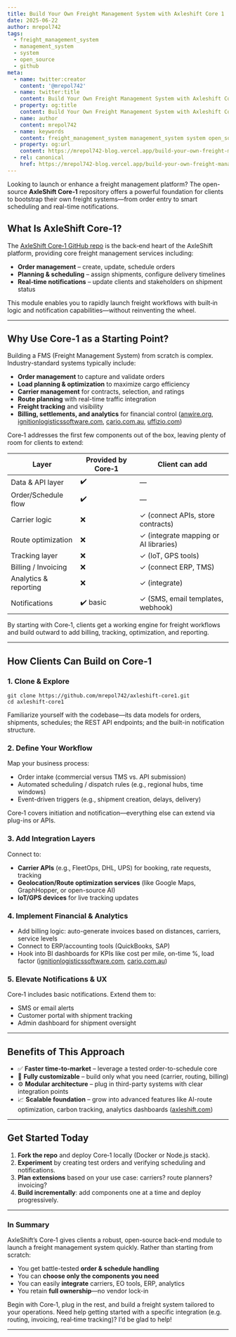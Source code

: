 ```yaml
---
title: Build Your Own Freight Management System with Axleshift Core 1
date: 2025-06-22
author: mrepol742
tags:
  - freight_management_system
  - management_system
  - system
  - open_source
  - github
meta:
  - name: twitter:creator
    content: '@mrepol742'
  - name: twitter:title
    content: Build Your Own Freight Management System with Axleshift Core 1
  - property: og:title
    content: Build Your Own Freight Management System with Axleshift Core 1
  - name: author
    content: mrepol742
  - name: keywords
    content: freight_management_system management_system system open_source github
  - property: og:url
    content: https://mrepol742-blog.vercel.app/build-your-own-freight-management-system/
  - rel: canonical
    href: https://mrepol742-blog.vercel.app/build-your-own-freight-management-system/
---
```


Looking to launch or enhance a freight management platform? The open-source **AxleShift Core‑1** repository offers a powerful foundation for clients to bootstrap their own freight systems—from order entry to smart scheduling and real-time notifications.

## What Is AxleShift Core‑1?

The [AxleShift Core‑1 GitHub repo](https://github.com/mrepol742/axleshift-core1) is the back‑end heart of the AxleShift platform, providing core freight management services including:

* **Order management** – create, update, schedule orders
* **Planning & scheduling** – assign shipments, configure delivery timelines
* **Real‑time notifications** – update clients and stakeholders on shipment status

This module enables you to rapidly launch freight workflows with built‑in logic and notification capabilities—without reinventing the wheel.

---

## Why Use Core‑1 as a Starting Point?

Building a FMS (Freight Management System) from scratch is complex. Industry-standard systems typically include:

* **Order management** to capture and validate orders
* **Load planning & optimization** to maximize cargo efficiency
* **Carrier management** for contracts, selection, and ratings
* **Route planning** with real-time traffic integration
* **Freight tracking** and visibility
* **Billing, settlements, and analytics** for financial control ([anwire.org][1], [ignitionlogisticssoftware.com][2], [cario.com.au][3], [uffizio.com][4])

Core‑1 addresses the first few components out of the box, leaving plenty of room for clients to extend:

| Layer                 | Provided by Core‑1 | Client can add                        |
| --------------------- | ------------------ | ------------------------------------- |
| Data & API layer      | ✔️                 | —                                     |
| Order/Schedule flow   | ✔️                 | —                                     |
| Carrier logic         | ❌                  | ✓ (connect APIs, store contracts)     |
| Route optimization    | ❌                  | ✓ (integrate mapping or AI libraries) |
| Tracking layer        | ❌                  | ✓ (IoT, GPS tools)                    |
| Billing / Invoicing   | ❌                  | ✓ (connect ERP, TMS)                  |
| Analytics & reporting | ❌                  | ✓ (integrate)                |
| Notifications         | ✔️ basic           | ✓ (SMS, email templates, webhook)     |

By starting with Core‑1, clients get a working engine for freight workflows and build outward to add billing, tracking, optimization, and reporting.

---

## How Clients Can Build on Core‑1

### 1. Clone & Explore

```
git clone https://github.com/mrepol742/axleshift-core1.git
cd axleshift-core1
```

Familiarize yourself with the codebase—its data models for orders, shipments, schedules; the REST API endpoints; and the built-in notification structure.

### 2. Define Your Workflow

Map your business process:

* Order intake (commercial versus TMS vs. API submission)
* Automated scheduling / dispatch rules (e.g., regional hubs, time windows)
* Event-driven triggers (e.g., shipment creation, delays, delivery)

Core‑1 covers initiation and notification—everything else can extend via plug-ins or APIs.

### 3. Add Integration Layers

Connect to:

* **Carrier APIs** (e.g., FleetOps, DHL, UPS) for booking, rate requests, tracking
* **Geolocation/Route optimization services** (like Google Maps, GraphHopper, or open-source AI)
* **IoT/GPS devices** for live tracking updates

### 4. Implement Financial & Analytics

* Add billing logic: auto-generate invoices based on distances, carriers, service levels
* Connect to ERP/accounting tools (QuickBooks, SAP)
* Hook into BI dashboards for KPIs like cost per mile, on-time %, load factor ([ignitionlogisticssoftware.com][2], [cario.com.au][3])

### 5. Elevate Notifications & UX

Core‑1 includes basic notifications. Extend them to:

* SMS or email alerts
* Customer portal with shipment tracking
* Admin dashboard for shipment oversight

---

## Benefits of This Approach

* ✅ **Faster time-to-market** – leverage a tested order-to-schedule core
* 🔧 **Fully customizable** – build only what you need (carrier, routing, billing)
* ⚙️ **Modular architecture** – plug in third-party systems with clear integration points
* 📈 **Scalable foundation** – grow into advanced features like AI-route optimization, carbon tracking, analytics dashboards ([axleshift.com][5])

---

## Get Started Today

1. **Fork the repo** and deploy Core‑1 locally (Docker or Node.js stack).
2. **Experiment** by creating test orders and verifying scheduling and notifications.
3. **Plan extensions** based on your use case: carriers? route planners? invoicing?
4. **Build incrementally**: add components one at a time and deploy progressively.

---

### In Summary

AxleShift’s Core‑1 gives clients a robust, open-source back‑end module to launch a freight management system quickly. Rather than starting from scratch:

* You get battle-tested **order & schedule handling**
* You can **choose only the components you need**
* You can easily **integrate** carriers, EO tools, ERP, analytics
* You retain **full ownership**—no vendor lock-in

Begin with Core‑1, plug in the rest, and build a freight system tailored to your operations. Need help getting started with a specific integration (e.g. routing, invoicing, real‑time tracking)? I’d be glad to help!

---

[1]: https://anwire.org/understanding-the-key-components-of-a-freight-management-system/ "Understanding the Key Components of a Freight Management System"
[2]: https://www.ignitionlogisticssoftware.com/our-products/freight-parcel-management "Logistics Freight Management — Ignition Logistics Software"
[3]: https://cario.com.au/resources/what-is-a-freight-management-system-features-benefits-and-more "What Is a Freight Management System? Features, Benefits and More"
[4]: https://uffizio.com/blog/freight-management-system-what-you-need-to-know/ "Freight Management System: What You Need to Know?"
[5]: https://axleshift.com/ "Axleshift - Your Shipment Our Platform"
[6]: <https://github.com/mrepol742/axleshift-core1> "mrepol742/axleshift-core1 Connecting everyone with smarter, faster, and more secure shipping. From first mile to last, we move your world forward."
